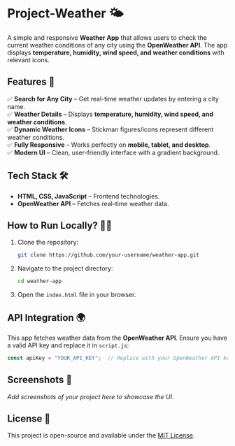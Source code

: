 # Project-Weather 🌤️

A simple and responsive **Weather App** that allows users to check the current weather conditions of any city using the **OpenWeather API**. The app displays **temperature, humidity, wind speed, and weather conditions** with relevant icons.

## Features 🚀
✅ **Search for Any City** – Get real-time weather updates by entering a city name.  
✅ **Weather Details** – Displays **temperature, humidity, wind speed, and weather conditions**.  
✅ **Dynamic Weather Icons** – Stickman figures/icons represent different weather conditions.  
✅ **Fully Responsive** – Works perfectly on **mobile, tablet, and desktop**.  
✅ **Modern UI** – Clean, user-friendly interface with a gradient background.  

## Tech Stack 🛠️
- **HTML, CSS, JavaScript** – Frontend technologies.  
- **OpenWeather API** – Fetches real-time weather data.  

## How to Run Locally? 🏃‍♂️
1. Clone the repository:  
   ```sh
   git clone https://github.com/your-username/weather-app.git
   ```
2. Navigate to the project directory:  
   ```sh
   cd weather-app
   ```
3. Open the `index.html` file in your browser.  

## API Integration 🌍
This app fetches weather data from the **OpenWeather API**. Ensure you have a valid API key and replace it in `script.js`:
```js
const apiKey = "YOUR_API_KEY";  // Replace with your OpenWeather API key
```


## Screenshots 📸
_Add screenshots of your project here to showcase the UI._

## License 📜
This project is open-source and available under the [MIT License](LICENSE).

